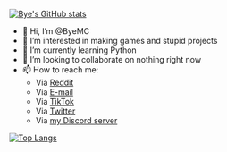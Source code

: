 [![Bye's GitHub stats](https://github-readme-stats.vercel.app/api?username=byemc&count_private&show_icons=true)](https://github.com/byemc)

- 👋 Hi, I’m @ByeMC
- 👀 I’m interested in making games and stupid projects
- 🌱 I’m currently learning Python
- 💞️ I’m looking to collaborate on nothing right now
- 📫 How to reach me:
  - Via [Reddit](https://reddit.com/u/UndercoverStampYT)
  - Via [E-mail](mailto:bye@byecorps.com)
  - Via [TikTok](https://tiktok.com/@byemc)
  - Via [Twitter](https://twitter.com/_ByeMC)
  - Via [my Discord server](https://discord.gg/x7xnw244Fb)

[![Top Langs](https://github-readme-stats.vercel.app/api/top-langs/?username=byemc&layout=compact&hide=scss,sass,css)](https://github.com/byemc)
